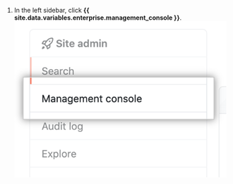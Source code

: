 1. In the left sidebar, click **{{ site.data.variables.enterprise.management_console }}**. ![{{ site.data.variables.enterprise.management_console }} tab in the left sidebar](/assets/images/enterprise/management-console/management-console-tab.png)
